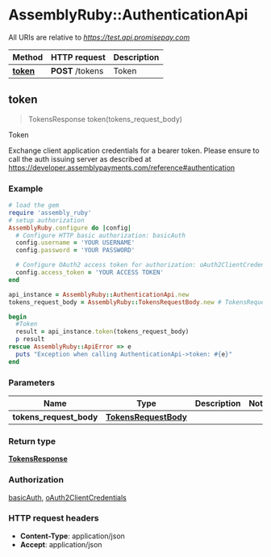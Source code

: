 # AssemblyRuby::AuthenticationApi

All URIs are relative to *https://test.api.promisepay.com*

Method | HTTP request | Description
------------- | ------------- | -------------
[**token**](AuthenticationApi.md#token) | **POST** /tokens | Token



## token

> TokensResponse token(tokens_request_body)

Token

Exchange client application credentials for a bearer token. Please ensure to call the auth issuing server as described at https://developer.assemblypayments.com/reference#authentication

### Example

```ruby
# load the gem
require 'assembly_ruby'
# setup authorization
AssemblyRuby.configure do |config|
  # Configure HTTP basic authorization: basicAuth
  config.username = 'YOUR USERNAME'
  config.password = 'YOUR PASSWORD'

  # Configure OAuth2 access token for authorization: oAuth2ClientCredentials
  config.access_token = 'YOUR ACCESS TOKEN'
end

api_instance = AssemblyRuby::AuthenticationApi.new
tokens_request_body = AssemblyRuby::TokensRequestBody.new # TokensRequestBody | 

begin
  #Token
  result = api_instance.token(tokens_request_body)
  p result
rescue AssemblyRuby::ApiError => e
  puts "Exception when calling AuthenticationApi->token: #{e}"
end
```

### Parameters


Name | Type | Description  | Notes
------------- | ------------- | ------------- | -------------
 **tokens_request_body** | [**TokensRequestBody**](TokensRequestBody.md)|  | 

### Return type

[**TokensResponse**](TokensResponse.md)

### Authorization

[basicAuth](../README.md#basicAuth), [oAuth2ClientCredentials](../README.md#oAuth2ClientCredentials)

### HTTP request headers

- **Content-Type**: application/json
- **Accept**: application/json


